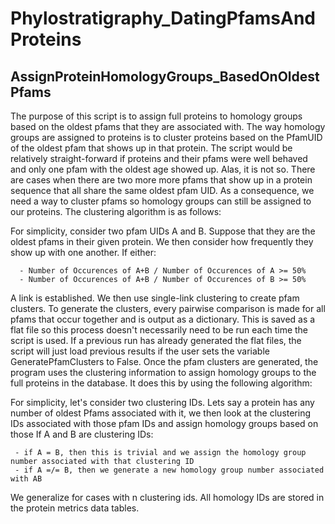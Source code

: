 # Phylostratigraphy_DatingPfamsAndProteins

## AssignProteinHomologyGroups_BasedOnOldestPfams

The purpose of this script is to assign full proteins to homology groups based on the oldest pfams that they are associated with. 
The way homology groups are assigned to proteins is to cluster proteins based on the PfamUID of the oldest pfam that shows up in that protein. The script would be relatively straight-forward if proteins and their pfams were well behaved and only one pfam with the oldest age showed up. Alas, it is not so. There are cases when there are two more more pfams that show up in a protein sequence that all share the same oldest pfam UID. As a consequence, we need a way to cluster pfams so homology groups can still be assigned to our proteins.
The clustering algorithm is as follows:

For simplicity, consider two pfam UIDs A and B. Suppose that they are the oldest pfams in their given protein. We then consider how frequently they show up with one another. If either:

      - Number of Occurences of A+B / Number of Occurences of A >= 50%
      - Number of Occurences of A+B / Number of Occurences of B >= 50%
    
A link is established. We then use single-link clustering to create pfam clusters. 
To generate the clusters, every pairwise comparison is made for all pfams that occur together and is output as a dictionary. This is saved as a flat file so this process doesn't necessarily need to be run each time the script is used. If a previous run has already generated the flat files, the script will just load previous results if the user sets the variable GeneratePfamClusters to False.
Once the pfam clusters are generated, the program uses the clustering information to assign homology groups to the full proteins in the database. It does this by using the following algorithm:

For simplicity, let's consider two clustering IDs. Lets say a protein has any number of oldest Pfams associated with it, we then look at the clustering IDs associated with those pfam IDs and assign homology groups based on those
If A and B are clustering IDs:

     - if A = B, then this is trivial and we assign the homology group number associated with that clustering ID
     - if A =/= B, then we generate a new homology group number associated with AB
   
We generalize for cases with n clustering ids. All homology IDs are stored in the protein metrics data tables.
